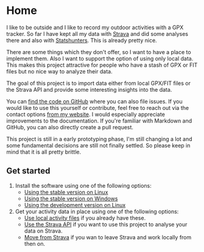 # Home

I like to be outside and I like to record my outdoor activities with a GPX tracker. So far I have kept all my data with [Strava](https://strava.com/) and did some analyses there and also with [Statshunters](https://statshunters.com/). This is already pretty nice.

There are some things which they don't offer, so I want to have a place to implement them. Also I want to support the option of using only local data. This makes this project attractive for people who have a stash of GPX or FIT files but no nice way to analyze their data.

The goal of this project is to import data either from local GPX/FIT files or the Strava API and provide some interesting insights into the data.

You can [find the code on GitHub](https://github.com/martin-ueding/geo-activity-playground) where you can also file issues. If you would like to use this yourself or contribute, feel free to reach out via the contact options [from my website](https://martin-ueding.de/). I would especially appreciate improvements to the documentation. If you're familiar with Markdown and GitHub, you can also directly create a pull request.

This project is still in a early prototyping phase, I'm still changing a lot and some fundamental decisions are still not finally settled. So please keep in mind that it is all pretty brittle.

## Get started

1. Install the software using one of the following options:
   - [Using the stable version on Linux](getting-started/installing-stable-on-linux.md)
   - [Using the stable version on Windows](getting-started/installing-stable-on-windows.md)
   - [Using the development version on Linux](getting-started/installing-git-on-linux.md)
2. Get your activity data in place using one of the following options:
   - [Use local activity files](getting-started/using-activity-files.md) if you already have these.
   - [Use the Strava API](getting-started/using-strava-api.md) if you want to use this project to analyse your data on Strava.
   - [Move from Strava](getting-started/moving-from-strava.md) if you wan to leave Strava and work locally from then on.
